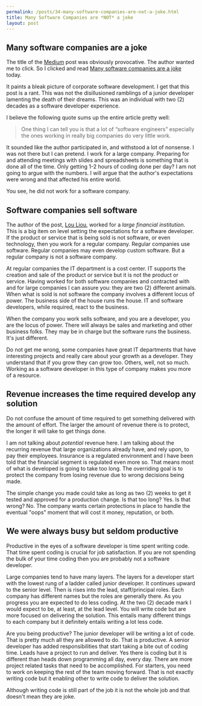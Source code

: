 ```yaml
---
permalink: /posts/34-many-software-companies-are-not-a-joke.html
title: Many Software Companies are *NOT* a joke
layout: post
---
```


## Many software companies are a joke

The title of the [Medium][medium] post was obviously provocative. The author wanted me to click. So I clicked and read [Many software companies are a joke][post] today. 

It paints a bleak picture of corporate software development. I get that this post is a rant. This was not the disillusioned ramblings of a junior developer lamenting the death of their dreams. This was an individual with two (2) decades as a software developer experience. 

I believe the following quote sums up the entire article pretty well:

> One thing I can tell you is that a lot of “software engineers” especially the ones working in really big companies do very little work.

It sounded like the author participated in, and withstood a lot of nonsense. I was not there but I can pretend. I work for a large company. Preparing for and attending meetings with slides and spreadsheets is something that is done all of the time. Only getting 1-2 hours of coding done per day? I am not going to argue with the numbers. I will argue that the author's expectations were wrong and that affected his entire world.

You see, he did not work for a software company.

## Software companies sell software

The author of the post, [Lou Liou][profile], worked for a *large financial institution*. This is a big item on level setting the expectations for a software developer. If the product or service that is being sold is not software, or even technology, then you work for a regular company. Regular companies use software. Regular companies may even develop custom software. But a regular company is not a software company.

At regular companies the IT department is a cost center. IT supports the creation and sale of the product or service but it is not the product or service. Having worked for both software companies and contracted with and for large companies I can assure you: they are two (2) different animals. When what is sold is not software the company involves a different locus of power. The business side of the house runs the house. IT and software developers, while required, react to the business.

When the company you work sells software, and you are a developer, you are the locus of power. There will always be sales and marketing and other business folks. They may be in charge but the software runs the business. It's just different.

Do not get me wrong, some companies have great IT departments that have interesting projects and really care about your growth as a developer. They understand that if you grow they can grow too. Others, well, not so much. Working as a software developer in this type of company makes you more of a resource. 

## Revenue increases the time required develop any solution

Do not confuse the amount of time required to get something delivered with the amount of effort. The larger the amount of revenue there is to protect, the longer it will take to get things done. 

I am not talking about *potential* revenue here. I am talking about the recurring revenue that large organizations already have, and rely upon, to pay their employees. Insurance is a regulated environment and I have been told that the financial segment is regulated even more so. That means most of what is developed is going to take too long. The overriding goal is to protect the company from losing revenue due to wrong decisions being made.

The simple change you made could take as long as two (2) weeks to get it tested and approved for a production change. Is that too long? Yes. Is that wrong? No. The company wants certain protections in place to handle the eventual "oops" moment that will cost it money, reputation, or both. 

## We were always busy but seldom productive

Productive in the eyes of a software developer is time spent writing code. That time spent coding is crucial for job satisfaction. If you are not spending the bulk of your time coding then you are probably not a software developer. 

Large companies tend to have many layers. The layers for a developer start with the lowest rung of a ladder called junior developer. It continues upward to the senior level. Then is rises into the lead, staff/principal roles. Each company has different names but the roles are generally there. As you progress you are expected to do less coding. At the two (2) decade mark I would expect to be, at least, at the lead level. You will write code but are more focused on delivering the solution. This entails many different things to each company but it definitely entails writing a lot less code.

Are you being productive? The junior developer will be writing a lot of code. That is pretty much all they are allowed to do. That is productive. A senior developer has added responsibilities that start taking a bite out of coding time. Leads have a project to run and deliver. Yes there is coding but it is different than heads down programming all day, every day. There are more project related tasks that need to be accomplished. For starters, you need to work on keeping the rest of the team moving forward. That is not exactly writing code but it enabling other to write code to deliver the solution.

Although writing code is still part of the job it is not the whole job and that doesn't mean they are joke. 

[post]:https://liou28335.medium.com/many-software-companies-are-a-joke-9f4b10378c7a	"Medium post"
[medium]:https://medium.com/	"Medium homepage"
[profile]:https://liou28335.medium.com/	"Leo Liou Medium profile"
[comments]:https://news.ycombinator.com/item?id=31394604

